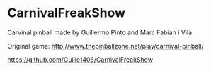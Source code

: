 # CarnivalFreakShow

Carvinal pinball made by Guillermo Pinto and Marc Fabian i Vilà

Original game: http://www.thepinballzone.net/play/carnival-pinball/

https://github.com/Guille1406/CarnivalFreakShow
